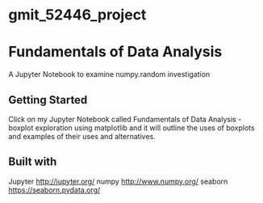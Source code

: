 # gmit_52446_project
# Fundamentals of Data Analysis


A Jupyter Notebook to examine numpy.random investigation

## Getting Started 

Click on my Jupyter Notebook called Fundamentals of Data Analysis -  boxplot exploration using matplotlib and it will outline the uses of boxplots and examples of their uses and alternatives. 

## Built with 

Jupyter http://jupyter.org/
numpy   http://www.numpy.org/
seaborn https://seaborn.pydata.org/
